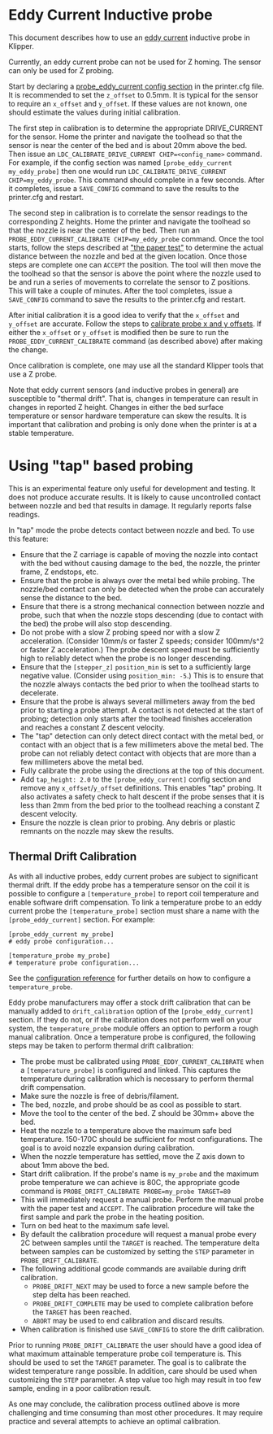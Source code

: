 # Eddy Current Inductive probe

This document describes how to use an
[eddy current](https://en.wikipedia.org/wiki/Eddy_current) inductive
probe in Klipper.

Currently, an eddy current probe can not be used for Z homing. The
sensor can only be used for Z probing.

Start by declaring a
[probe_eddy_current config section](Config_Reference.md#probe_eddy_current)
in the printer.cfg file. It is recommended to set the `z_offset` to
0.5mm. It is typical for the sensor to require an `x_offset` and
`y_offset`. If these values are not known, one should estimate the
values during initial calibration.

The first step in calibration is to determine the appropriate
DRIVE_CURRENT for the sensor. Home the printer and navigate the
toolhead so that the sensor is near the center of the bed and is about
20mm above the bed. Then issue an `LDC_CALIBRATE_DRIVE_CURRENT
CHIP=<config_name>` command. For example, if the config section was
named `[probe_eddy_current my_eddy_probe]` then one would run
`LDC_CALIBRATE_DRIVE_CURRENT CHIP=my_eddy_probe`. This command should
complete in a few seconds.  After it completes, issue a `SAVE_CONFIG`
command to save the results to the printer.cfg and restart.

The second step in calibration is to correlate the sensor readings to
the corresponding Z heights. Home the printer and navigate the
toolhead so that the nozzle is near the center of the bed. Then run an
`PROBE_EDDY_CURRENT_CALIBRATE CHIP=my_eddy_probe` command. Once the
tool starts, follow the steps described at
["the paper test"](Bed_Level.md#the-paper-test) to determine the
actual distance between the nozzle and bed at the given location. Once
those steps are complete one can `ACCEPT` the position. The tool will
then move the the toolhead so that the sensor is above the point where
the nozzle used to be and run a series of movements to correlate the
sensor to Z positions. This will take a couple of minutes. After the
tool completes, issue a `SAVE_CONFIG` command to save the results to
the printer.cfg and restart.

After initial calibration it is a good idea to verify that the
`x_offset` and `y_offset` are accurate. Follow the steps to
[calibrate probe x and y offsets](Probe_Calibrate.md#calibrating-probe-x-and-y-offsets).
If either the `x_offset` or `y_offset` is modified then be sure to run
the `PROBE_EDDY_CURRENT_CALIBRATE` command (as described above) after
making the change.

Once calibration is complete, one may use all the standard Klipper
tools that use a Z probe.

Note that eddy current sensors (and inductive probes in general) are
susceptible to "thermal drift". That is, changes in temperature can
result in changes in reported Z height. Changes in either the bed
surface temperature or sensor hardware temperature can skew the
results. It is important that calibration and probing is only done
when the printer is at a stable temperature.

# Using "tap" based probing

This is an experimental feature only useful for development and
testing. It does not produce accurate results. It is likely to cause
uncontrolled contact between nozzle and bed that results in damage. It
regularly reports false readings.

In "tap" mode the probe detects contact between nozzle and bed. To use
this feature:

* Ensure that the Z carriage is capable of moving the nozzle into
  contact with the bed without causing damage to the bed, the nozzle,
  the printer frame, Z endstops, etc.
* Ensure that the probe is always over the metal bed while probing.
  The nozzle/bed contact can only be detected when the probe can
  accurately sense the distance to the bed.
* Ensure that there is a strong mechanical connection between nozzle
  and probe, such that when the nozzle stops descending (due to
  contact with the bed) the probe will also stop descending.
* Do not probe with a slow Z probing speed nor with a slow Z
  acceleration. (Consider 10mm/s or faster Z speeds; consider
  100mm/s^2 or faster Z acceleration.) The probe descent speed must be
  sufficiently high to reliably detect when the probe is no longer
  descending.
* Ensure that the `[stepper_z]` `position_min` is set to a
  sufficiently large negative value.  (Consider using `position_min:
  -5`.) This is to ensure that the nozzle always contacts the bed
  prior to when the toolhead starts to decelerate.
* Ensure that the probe is always several millimeters away from the
  bed prior to starting a probe attempt. A contact is not detected at
  the start of probing; detection only starts after the toolhead
  finishes acceleration and reaches a constant Z descent velocity.
* The "tap" detection can only detect direct contact with the metal
  bed, or contact with an object that is a few millimeters above the
  metal bed. The probe can not reliably detect contact with objects
  that are more than a few millimeters above the metal bed.
* Fully calibrate the probe using the directions at the top of this
  document.
* Add `tap_height: 2.0` to the `[probe_eddy_current]` config section
  and remove any `x_offset`/`y_offset` definitions. This enables "tap"
  probing. It also activates a safety check to halt descent if the
  probe senses that it is less than 2mm from the bed prior to the
  toolhead reaching a constant Z descent velocity.
* Ensure the nozzle is clean prior to probing. Any debris or plastic
  remnants on the nozzle may skew the results.
## Thermal Drift Calibration

As with all inductive probes, eddy current probes are subject to
significant thermal drift.  If the eddy probe has a temperature
sensor on the coil it is possible to configure a `[temperature_probe]`
to report coil temperature and enable software drift compensation. To
link a temperature probe to an eddy current probe the
`[temperature_probe]` section must share a name with the
`[probe_eddy_current]` section.  For example:

```
[probe_eddy_current my_probe]
# eddy probe configuration...

[temperature_probe my_probe]
# temperature probe configuration...
```

See the [configuration reference](Config_Reference.md#temperature_probe)
for further details on how to configure a `temperature_probe`.

Eddy probe manufacturers may offer a stock drift calibration that can be
manually added to `drift_calibration` option of the `[probe_eddy_current]`
section. If they do not, or if the calibration does not perform well on
your system, the `temperature_probe` module offers an option to perform a
rough manual calibration.  Once a temperature probe is configured, the
following steps may be taken to perform thermal drift calibration:

- The probe must be calibrated using `PROBE_EDDY_CURRENT_CALIBRATE`
  when a `[temperature_probe]` is configured and linked.  This captures
  the temperature during calibration which is necessary to perform
  thermal drift compensation.
- Make sure the nozzle is free of debris/filament.
- The bed, nozzle, and probe should be as cool as possible to start.
- Move the tool to the center of the bed.  Z should be 30mm+ above the bed.
- Heat the nozzle to a temperature above the maximum safe bed temperature.
  150-170C should be sufficient for most configurations.  The goal is
  to avoid nozzle expansion during calibration.
- When the nozzle temperature has settled, move the Z axis down to about 1mm
  above the bed.
- Start drift calibration.  If the probe's name is `my_probe` and the maximum
  probe temperature we can achieve is 80C, the appropriate gcode command is
  `PROBE_DRIFT_CALIBRATE PROBE=my_probe TARGET=80`
- This will immediately request a manual probe.  Perform the manual probe
  with the paper test and `ACCEPT`.  The calibration procedure will take
  the first sample and park the probe in the heating position.
- Turn on bed heat to the maximum safe level.
- By default the calibration procedure will request a manual probe every
  2C between samples until the `TARGET` is reached.  The temperature delta
  between samples can be customized by setting the `STEP` parameter in
  `PROBE_DRIFT_CALIBRATE`.
- The following additional gcode commands are available during drift
  calibration.
  - `PROBE_DRIFT_NEXT` may be used to force a new sample before the step
    delta has been reached.
  - `PROBE_DRIFT_COMPLETE` may be used to complete calibration before the
    `TARGET` has been reached.
  - `ABORT` may be used to end calibration and discard results.
- When calibration is finished use `SAVE_CONFIG` to store the drift
  calibration.

Prior to running `PROBE_DRIFT_CALIBRATE` the user should have a good idea
of what maximum attainable temperature probe coil temperature is.  This
should be used to set the `TARGET` parameter.  The goal is to calibrate
the widest temperature range possible.  In addition, care should be used
when customizing the `STEP` parameter.  A step value too high may result
in too few sample, ending in a poor calibration result.

As one may conclude, the calibration process outlined above is more challenging
and time consuming than most other procedures.  It may require practice and several attempts to achieve an optimal calibration.

